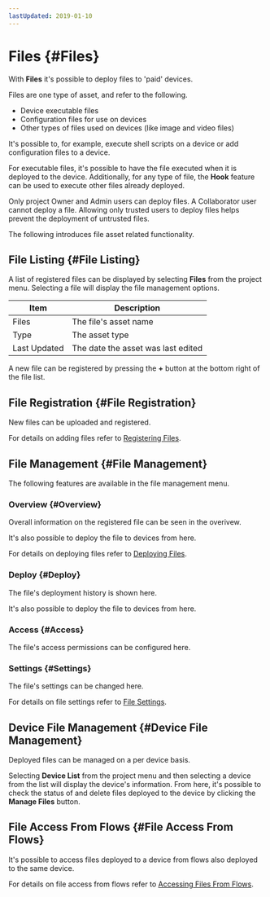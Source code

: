 ```yaml
---
lastUpdated: 2019-01-10
---
```


# Files {#Files}

With **Files** it's possible to deploy files to 'paid' devices.

Files are one type of asset, and refer to the following.

- Device executable files
- Configuration files for use on devices
- Other types of files used on devices (like image and video files)

It's possible to, for example, execute shell scripts on a device or add configuration files to a device.

For executable files, it's possible to have the file executed when it is deployed to the device. Additionally, for any type of file, the **Hook** feature can be used to execute other files already deployed.

Only project Owner and Admin users can deploy files. A Collaborator user cannot deploy a file. Allowing only trusted users to deploy files helps prevent the deployment of untrusted files.

The following introduces file asset related functionality.

## File Listing {#File Listing}

A list of registered files can be displayed by selecting **Files** from the project menu. Selecting a file will display the file management options.

| Item | Description |
| --- | --- |
| Files | The file's asset name |
| Type | The asset type |
| Last Updated | The date the asset was last edited |

A new file can be registered by pressing the **+** button at the bottom right of the file list.

## File Registration {#File Registration}

New files can be uploaded and registered.

For details on adding files refer to [Registering Files](RegisterFile.md).

## File Management {#File Management}

The following features are available in the file management menu.

### Overview {#Overview}

Overall information on the registered file can be seen in the overivew.

It's also possible to deploy the file to devices from here.

For details on deploying files refer to [Deploying Files](DeployFile.md).

### Deploy {#Deploy}

The file's deployment history is shown here.

It's also possible to deploy the file to devices from here.

### Access {#Access}

The file's access permissions can be configured here.

### Settings {#Settings}

The file's settings can be changed here.

For details on file settings refer to [File Settings](FileSettings.md).

## Device File Management {#Device File Management}

Deployed files can be managed on a per device basis.

Selecting **Device List** from the project menu and then selecting a device from the list will display the device's information. From here, it's possible to check the status of and delete files deployed to the device by clicking the **Manage Files** button.

## File Access From Flows {#File Access From Flows}

It's possible to access files deployed to a device from flows also deployed to the same device.

For details on file access from flows refer to [Accessing Files From Flows](AccessFileFromFlow.md).
